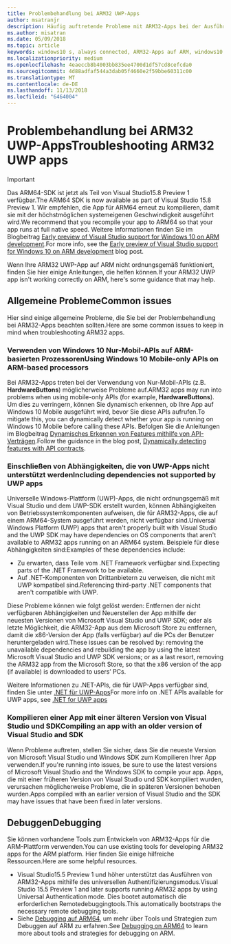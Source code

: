 ```yaml
---
title: Problembehandlung bei ARM32 UWP-Apps
author: msatranjr
description: Häufig auftretende Probleme mit ARM32-Apps bei der Ausführung auf ARM, und wie diese Probleme behoben werden können.
ms.author: misatran
ms.date: 05/09/2018
ms.topic: article
keywords: windows10 s, always connected, ARM32-Apps auf ARM, windows10 auf ARM, problembehandlung
ms.localizationpriority: medium
ms.openlocfilehash: 4eaeccb8b4003bb835ee4700d1df57cd8cefcda0
ms.sourcegitcommit: 4d88adfaf544a3dab05f4660e2f59bbe60311c00
ms.translationtype: MT
ms.contentlocale: de-DE
ms.lasthandoff: 11/13/2018
ms.locfileid: "6464004"
---
```

# <a name="troubleshooting-arm32-uwp-apps"></a><span data-ttu-id="1aace-104">Problembehandlung bei ARM32 UWP-Apps</span><span class="sxs-lookup"><span data-stu-id="1aace-104">Troubleshooting ARM32 UWP apps</span></span>
>[!IMPORTANT]
> <span data-ttu-id="1aace-105">Das ARM64-SDK ist jetzt als Teil von Visual Studio15.8 Preview 1 verfügbar.</span><span class="sxs-lookup"><span data-stu-id="1aace-105">The ARM64 SDK is now available as part of Visual Studio 15.8 Preview 1.</span></span> <span data-ttu-id="1aace-106">Wir empfehlen, die App für ARM64 erneut zu kompilieren, damit sie mit der höchstmöglichen systemeigenen Geschwindigkeit ausgeführt wird.</span><span class="sxs-lookup"><span data-stu-id="1aace-106">We recommend that you recompile your app to ARM64 so that your app runs at full native speed.</span></span> <span data-ttu-id="1aace-107">Weitere Informationen finden Sie im Blogbeitrag [Early preview of Visual Studio support for Windows 10 on ARM development](https://blogs.windows.com/buildingapps/2018/05/08/visual-studio-support-for-windows-10-on-arm-development/).</span><span class="sxs-lookup"><span data-stu-id="1aace-107">For more info, see the [Early preview of Visual Studio support for Windows 10 on ARM development](https://blogs.windows.com/buildingapps/2018/05/08/visual-studio-support-for-windows-10-on-arm-development/) blog post.</span></span>

<span data-ttu-id="1aace-108">Wenn Ihre ARM32 UWP-App auf ARM nicht ordnungsgemäß funktioniert, finden Sie hier einige Anleitungen, die helfen können.</span><span class="sxs-lookup"><span data-stu-id="1aace-108">If your ARM32 UWP app isn't working correctly on ARM, here's some guidance that may help.</span></span> 

## <a name="common-issues"></a><span data-ttu-id="1aace-109">Allgemeine Probleme</span><span class="sxs-lookup"><span data-stu-id="1aace-109">Common issues</span></span>
<span data-ttu-id="1aace-110">Hier sind einige allgemeine Probleme, die Sie bei der Problembehandlung bei ARM32-Apps beachten sollten.</span><span class="sxs-lookup"><span data-stu-id="1aace-110">Here are some common issues to keep in mind when troubleshooting ARM32 apps.</span></span>

### <a name="using-windows-10-mobile-only-apis-on-arm-based-processors"></a><span data-ttu-id="1aace-111">Verwenden von Windows 10 Nur-Mobil-APIs auf ARM-basierten Prozessoren</span><span class="sxs-lookup"><span data-stu-id="1aace-111">Using Windows 10 Mobile-only APIs on ARM-based processors</span></span> 
<span data-ttu-id="1aace-112">Bei ARM32-Apps treten bei der Verwendung von Nur-Mobil-APIs (z.B. **HardwareButtons**) möglicherweise Probleme auf.</span><span class="sxs-lookup"><span data-stu-id="1aace-112">ARM32 apps may run into problems when using mobile-only APIs (for example, **HardwareButtons**).</span></span> <span data-ttu-id="1aace-113">Um dies zu verringern, können Sie dynamisch erkennen, ob Ihre App auf Windows 10 Mobile ausgeführt wird, bevor Sie diese APIs aufrufen.</span><span class="sxs-lookup"><span data-stu-id="1aace-113">To mitigate this, you can dynamically detect whether your app is running on Windows 10 Mobile before calling these APIs.</span></span> <span data-ttu-id="1aace-114">Befolgen Sie die Anleitungen im Blogbeitrag [Dynamisches Erkennen von Features mithilfe von API-Verträgen](https://blogs.windows.com/buildingapps/2015/09/15/dynamically-detecting-features-with-api-contracts-10-by-10/).</span><span class="sxs-lookup"><span data-stu-id="1aace-114">Follow the guidance in the blog post, [Dynamically detecting features with API contracts](https://blogs.windows.com/buildingapps/2015/09/15/dynamically-detecting-features-with-api-contracts-10-by-10/).</span></span>

### <a name="including-dependencies-not-supported-by-uwp-apps"></a><span data-ttu-id="1aace-115">Einschließen von Abhängigkeiten, die von UWP-Apps nicht unterstützt werden</span><span class="sxs-lookup"><span data-stu-id="1aace-115">Including dependencies not supported by UWP apps</span></span>
<span data-ttu-id="1aace-116">Universelle Windows-Plattform (UWP)-Apps, die nicht ordnungsgemäß mit Visual Studio und dem UWP-SDK erstellt wurden, können Abhängigkeiten von Betriebssystemkomponenten aufweisen, die für ARM32-Apps, die auf einem ARM64-System ausgeführt werden, nicht verfügbar sind.</span><span class="sxs-lookup"><span data-stu-id="1aace-116">Universal Windows Platform (UWP) apps that aren't properly built with Visual Studio and the UWP SDK may have dependencies on OS components that aren't available to ARM32 apps running on an ARM64 system.</span></span> <span data-ttu-id="1aace-117">Beispiele für diese Abhängigkeiten sind:</span><span class="sxs-lookup"><span data-stu-id="1aace-117">Examples of these dependencies include:</span></span>

- <span data-ttu-id="1aace-118">Zu erwarten, dass Teile vom .NET Framework verfügbar sind.</span><span class="sxs-lookup"><span data-stu-id="1aace-118">Expecting parts of the .NET Framework to be available.</span></span>
- <span data-ttu-id="1aace-119">Auf .NET-Komponenten von Drittanbietern zu verweisen, die nicht mit UWP kompatibel sind.</span><span class="sxs-lookup"><span data-stu-id="1aace-119">Referencing third-party .NET components that aren't compatible with UWP.</span></span>

<span data-ttu-id="1aace-120">Diese Probleme können wie folgt gelöst werden: Entfernen der nicht verfügbaren Abhängigkeiten und Neuerstellen der App mithilfe der neuesten Versionen von Microsoft Visual Studio und UWP SDK; oder als letzte Möglichkeit, die ARM32-App aus dem Microsoft Store zu entfernen, damit die x86-Version der App (falls verfügbar) auf die PCs der Benutzer heruntergeladen wird.</span><span class="sxs-lookup"><span data-stu-id="1aace-120">These issues can be resolved by: removing the unavailable dependencies and rebuilding the app by using the latest Microsoft Visual Studio and UWP SDK versions; or as a last resort, removing the ARM32 app from the Microsoft Store, so that the x86 version of the app (if available) is downloaded to users’ PCs.</span></span> 

<span data-ttu-id="1aace-121">Weitere Informationen zu .NET-APIs, die für UWP-Apps verfügbar sind, finden Sie unter [.NET für UWP-Apps](https://msdn.microsoft.com/library/windows/apps/mt185501.aspx)</span><span class="sxs-lookup"><span data-stu-id="1aace-121">For more info on .NET APIs available for UWP apps, see [.NET for UWP apps](https://msdn.microsoft.com/library/windows/apps/mt185501.aspx)</span></span>

### <a name="compiling-an-app-with-an-older-version-of-visual-studio-and-sdk"></a><span data-ttu-id="1aace-122">Kompilieren einer App mit einer älteren Version von Visual Studio und SDK</span><span class="sxs-lookup"><span data-stu-id="1aace-122">Compiling an app with an older version of Visual Studio and SDK</span></span>
<span data-ttu-id="1aace-123">Wenn Probleme auftreten, stellen Sie sicher, dass Sie die neueste Version von Microsoft Visual Studio und Windows SDK zum Kompilieren Ihrer App verwenden.</span><span class="sxs-lookup"><span data-stu-id="1aace-123">If you're running into issues, be sure to use the latest versions of Microsoft Visual Studio and the Windows SDK to compile your app.</span></span> <span data-ttu-id="1aace-124">Apps, die mit einer früheren Version von Visual Studio und SDK kompiliert wurden, verursachen möglicherweise Probleme, die in späteren Versionen behoben wurden.</span><span class="sxs-lookup"><span data-stu-id="1aace-124">Apps compiled with an earlier version of Visual Studio and the SDK may have issues that have been fixed in later versions.</span></span>

## <a name="debugging"></a><span data-ttu-id="1aace-125">Debuggen</span><span class="sxs-lookup"><span data-stu-id="1aace-125">Debugging</span></span>
<span data-ttu-id="1aace-126">Sie können vorhandene Tools zum Entwickeln von ARM32-Apps für die ARM-Plattform verwenden.</span><span class="sxs-lookup"><span data-stu-id="1aace-126">You can use existing tools for developing ARM32 apps for the ARM platform.</span></span> <span data-ttu-id="1aace-127">Hier finden Sie einige hilfreiche Ressourcen.</span><span class="sxs-lookup"><span data-stu-id="1aace-127">Here are some helpful resources.</span></span>

- <span data-ttu-id="1aace-128">Visual Studio15.5 Preview 1 und höher unterstützt das Ausführen von ARM32-Apps mithilfe des universellen Authentifizierungsmodus.</span><span class="sxs-lookup"><span data-stu-id="1aace-128">Visual Studio 15.5 Preview 1 and later supports running ARM32 apps by using Universal Authentication mode.</span></span> <span data-ttu-id="1aace-129">Dies bootet automatisch die erforderlichen Remotedebuggingtools.</span><span class="sxs-lookup"><span data-stu-id="1aace-129">This automatically bootstraps the necessary remote debugging tools.</span></span>
- <span data-ttu-id="1aace-130">Siehe [Debugging auf ARM64](https://docs.microsoft.com/en-us/windows-hardware/drivers/debugger/debugging-arm64), um mehr über Tools und Strategien zum Debuggen auf ARM zu erfahren.</span><span class="sxs-lookup"><span data-stu-id="1aace-130">See [Debugging on ARM64](https://docs.microsoft.com/en-us/windows-hardware/drivers/debugger/debugging-arm64) to learn more about tools and strategies for debugging on ARM.</span></span>